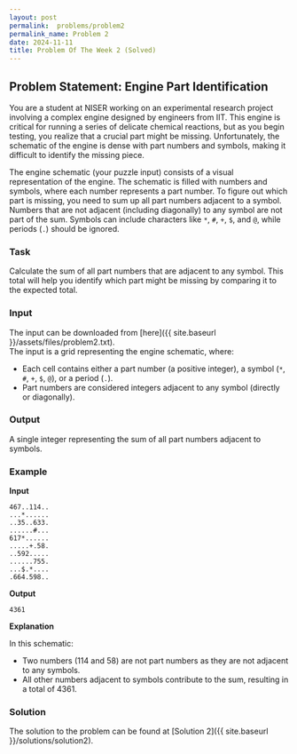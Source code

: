 ```yaml
---
layout: post
permalink:  problems/problem2
permalink_name: Problem 2
date: 2024-11-11
title: Problem Of The Week 2 (Solved) 
---
```


## Problem Statement: Engine Part Identification

You are a student at NISER working on an experimental research project involving a complex engine designed by engineers from IIT. This engine is critical for running a series of delicate chemical reactions, but as you begin testing, you realize that a crucial part might be missing. Unfortunately, the schematic of the engine is dense with part numbers and symbols, making it difficult to identify the missing piece.

The engine schematic (your puzzle input) consists of a visual representation of the engine. The schematic is filled with numbers and symbols, where each number represents a part number. To figure out which part is missing, you need to sum up all part numbers adjacent to a symbol. Numbers that are not adjacent (including diagonally) to any symbol are not part of the sum. Symbols can include characters like `*`, `#`, `+`, `$`, and `@`, while periods (`.`) should be ignored.

### Task

Calculate the sum of all part numbers that are adjacent to any symbol. This total will help you identify which part might be missing by comparing it to the expected total.

### Input

The input can be downloaded from [here]({{ site.baseurl }}/assets/files/problem2.txt).<br>
The input is a grid representing the engine schematic, where:
  - Each cell contains either a part number (a positive integer), a symbol (`*`, `#`, `+`, `$`, `@`), or a period (`.`).
  - Part numbers are considered integers adjacent to any symbol (directly or diagonally).

### Output

A single integer representing the sum of all part numbers adjacent to symbols.

### Example

**Input**
```plaintext
467..114..
...*......
..35..633.
......#...
617*......
.....+.58.
..592.....
......755.
...$.*....
.664.598..
```

**Output**
```plaintext
4361
```

**Explanation**

In this schematic:
- Two numbers (114 and 58) are not part numbers as they are not adjacent to any symbols.
- All other numbers adjacent to symbols contribute to the sum, resulting in a total of 4361.

### Solution
The solution to the problem can be found at [Solution 2]({{ site.baseurl }}/solutions/solution2).